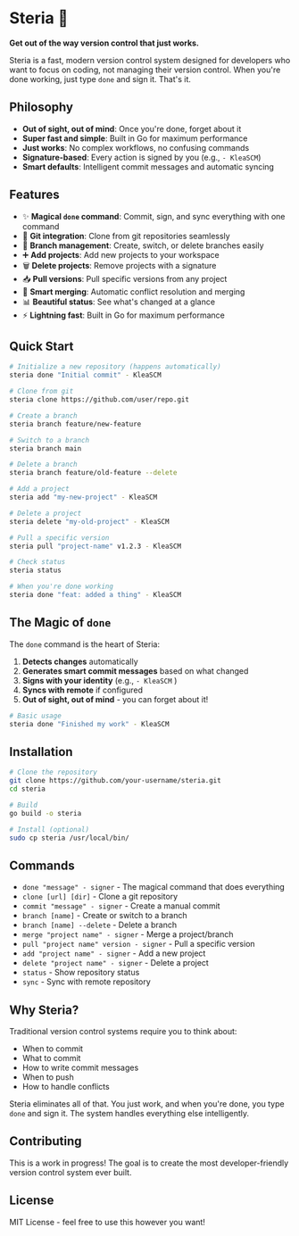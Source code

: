 # Steria 🚀

**Get out of the way version control that just works.**

Steria is a fast, modern version control system designed for developers who want to focus on coding, not managing their version control. When you're done working, just type `done` and sign it. That's it.

## Philosophy

- **Out of sight, out of mind**: Once you're done, forget about it
- **Super fast and simple**: Built in Go for maximum performance
- **Just works**: No complex workflows, no confusing commands
- **Signature-based**: Every action is signed by you (e.g., `- KleaSCM`)
- **Smart defaults**: Intelligent commit messages and automatic syncing

## Features

- ✨ **Magical `done` command**: Commit, sign, and sync everything with one command
- 🔄 **Git integration**: Clone from git repositories seamlessly
- 🌿 **Branch management**: Create, switch, or delete branches easily
- ➕ **Add projects**: Add new projects to your workspace
- 🗑️ **Delete projects**: Remove projects with a signature
- 📥 **Pull versions**: Pull specific versions from any project
- 🔀 **Smart merging**: Automatic conflict resolution and merging
- 📊 **Beautiful status**: See what's changed at a glance
- ⚡ **Lightning fast**: Built in Go for maximum performance

## Quick Start

```bash
# Initialize a new repository (happens automatically)
steria done "Initial commit" - KleaSCM

# Clone from git
steria clone https://github.com/user/repo.git

# Create a branch
steria branch feature/new-feature

# Switch to a branch
steria branch main

# Delete a branch
steria branch feature/old-feature --delete

# Add a project
steria add "my-new-project" - KleaSCM

# Delete a project
steria delete "my-old-project" - KleaSCM

# Pull a specific version
steria pull "project-name" v1.2.3 - KleaSCM

# Check status
steria status

# When you're done working
steria done "feat: added a thing" - KleaSCM
```

## The Magic of `done`

The `done` command is the heart of Steria:

1. **Detects changes** automatically
2. **Generates smart commit messages** based on what changed
3. **Signs with your identity** (e.g., `- KleaSCM` )
4. **Syncs with remote** if configured
5. **Out of sight, out of mind** - you can forget about it!

```bash
# Basic usage
steria done "Finished my work" - KleaSCM

```

## Installation

```bash
# Clone the repository
git clone https://github.com/your-username/steria.git
cd steria

# Build
go build -o steria

# Install (optional)
sudo cp steria /usr/local/bin/
```

## Commands

- `done "message" - signer` - The magical command that does everything
- `clone [url] [dir]` - Clone a git repository
- `commit "message" - signer` - Create a manual commit
- `branch [name]` - Create or switch to a branch
- `branch [name] --delete` - Delete a branch
- `merge "project name" - signer` - Merge a project/branch
- `pull "project name" version - signer` - Pull a specific version
- `add "project name" - signer` - Add a new project
- `delete "project name" - signer` - Delete a project
- `status` - Show repository status
- `sync` - Sync with remote repository

## Why Steria?

Traditional version control systems require you to think about:
- When to commit
- What to commit
- How to write commit messages
- When to push
- How to handle conflicts

Steria eliminates all of that. You just work, and when you're done, you type `done` and sign it. The system handles everything else intelligently.

## Contributing

This is a work in progress! The goal is to create the most developer-friendly version control system ever built.

## License

MIT License - feel free to use this however you want! 